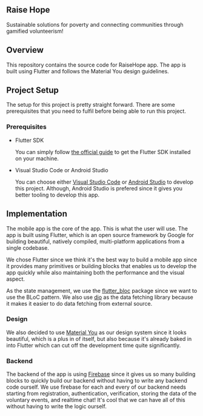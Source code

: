 ## Raise Hope

Sustainable solutions for poverty and connecting communities through gamified volunteerism!

## Overview

This repository contains the source code for RaiseHope app. The app is built using Flutter and follows the Material You design guidelines.

## Project Setup

The setup for this project is pretty straight forward. There are some prerequisites that you need to fulfil before being able to run this project.

### Prerequisites
- Flutter SDK

    You can simply follow [the official guide](https://docs.flutter.dev/get-started/install) to get the Flutter SDK installed on your machine.

- Visual Studio Code or Android Studio

    You can choose either [Visual Studio Code](https://code.visualstudio.com/) or [Android Studio](https://developer.android.com/studio) to develop this project. Although, Android Studio is prefered since it gives you better tooling to develop this app.

## Implementation

The mobile app is the core of the app. This is what the user will use. The app is built using Flutter, which is an open source framework by Google for building beautiful, natively compiled, multi-platform applications from a single codebase.

We chose Flutter since we think it's the best way to build a mobile app since it provides many primitives or building blocks that enables us to develop the app quickly while also maintaining both the performance and the visual aspect.

As the state management, we use the [flutter_bloc](https://pub.dev/packages/flutter_bloc) package since we want to use the BLoC pattern. We also use [dio](https://pub.dev/packages/dio) as the data fetching library because it makes it easier to do data fetching from external source.

### Design

We also decided to use [Material You](https://m3.material.io/) as our design system since it looks beautiful, which is a plus in of itself, but also because it's already baked in into Flutter which can cut off the development time quite significantly.

### Backend

The backend of the app is using [Firebase](https://firebase.google.com/) since it gives us so many building blocks to quickly build our backend without having to write any backend code ourself. We use firebase for each and every of our backend needs starting from registration, authentication, verification, storing the data of the voluntary events, and realtime chat! It's cool that we can have all of this without having to write the logic ourself.

